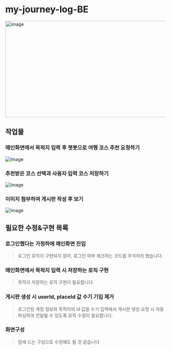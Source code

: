 # my-journey-log-BE

<img width="1210" height="302" alt="image" src="https://github.com/user-attachments/assets/1838ce93-79f9-432f-8fff-be497a33ade2" />


## 작업물

### 메인화면에서 목적지 입력 후 챗봇으로 여행 코스 추천 요청하기

![Image](https://github.com/user-attachments/assets/aabc37d3-c951-499b-89cd-a392ad984bdc)


### 추천받은 코스 선택과 사용자 입력 코스 저장하기

![Image](https://github.com/user-attachments/assets/7453c492-a7fd-4b92-ad68-443fa55f701e)


### 이미지 첨부하여 게시판 작성 후 보기

![Image](https://github.com/user-attachments/assets/88dcb5ae-2b37-4f18-87f3-55ad65f9e530)


## 필요한 수정&구현 목록

### 로그인했다는 가정하에 메인화면 진입
> 로그인 로직이 구현되지 않아, 로그인 여부 체크하는 코드를 주석처리 했습니다.

### 메인화면에서 목적지 입력 시 저장하는 로직 구현
> 목적지 저장하는 로직 구현이 필요합니다.

### 게시판 생성 시 userId, placeId 값 수기 기입 제거
> 로그인된 계정 정보와 목적지의 id 값을 수기 입력에서 게시판 생성 요청 시 자동 파싱하여 전달될 수 있도록 로직 수정이 필요합니다.

### 화면구성
> 맘에 드는 구성으로 수정해도 될 것 같습니다
